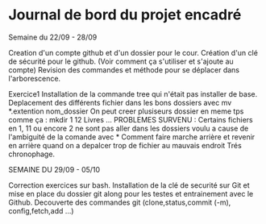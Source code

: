 # Journal de bord du projet encadré

Semaine du 22/09 - 28/09

Creation d'un compte github et d'un dossier pour le cour.
Création d'un clé de sécurité pour le github. (Voir comment ça s'utiliser et s'ajoute au compte)
Revision des commandes et méthode pour se déplacer dans l'arborescence.

Exercice1
  Installation de la commande tree qui n'était pas installer de base.
  Deplacement des différents fichier dans les bons dossiers avec mv *.extention nom_dossier
    On peut creer plusiseurs dossier en meme tps comme ça : mkdir 1 12 Livres ...
    PROBLEMES SURVENU : 
      Certains fichiers en 1, 11 ou encore 2 ne sont pas aller dans les dossiers voulu a cause de l'ambiguité de la comande avec *
      Comment faire marche arrière et revenir en arrière quand on a depalcer trop de fichier au mauvais endroit
      Trés chronophage.

SEMAINE DU 29/09 - 05/10 

Correction exercices sur bash. 
Installation de la clé de securité sur Git et mise en place du dossier git along pour les testes et entrainement avec le Github. 
Decouverte des commandes git (clone,status,commit (-m), config,fetch,add ...)
